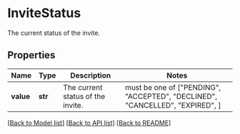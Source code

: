 # InviteStatus

The current status of the invite.

## Properties
Name | Type | Description | Notes
------------ | ------------- | ------------- | -------------
**value** | **str** | The current status of the invite. |  must be one of ["PENDING", "ACCEPTED", "DECLINED", "CANCELLED", "EXPIRED", ]

[[Back to Model list]](../README.md#documentation-for-models) [[Back to API list]](../README.md#documentation-for-api-endpoints) [[Back to README]](../README.md)


